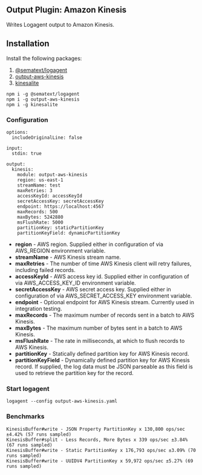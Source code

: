 ## Output Plugin: Amazon Kinesis

Writes Logagent output to Amazon Kinesis.

## Installation

Install the following packages:

1. [@sematext/logagent](https://www.npmjs.com/package/@sematext/logagent)
2. [output-aws-kinesis](https://www.npmjs.com/package/output-aws-kinesis)
3. [kinesalite](https://www.npmjs.com/package/kinesalite)

```
npm i -g @sematext/logagent
npm i -g output-aws-kinesis
npm i -g kinesalite
```

### Configuration

```
options:
  includeOriginalLine: false

input:
  stdin: true

output:
  kinesis:
    module: output-aws-kinesis
    region: us-east-1
    streamName: test
    maxRetries: 3
    accessKeyId: accessKeyId
    secretAccessKey: secretAccessKey
    endpoint: https://localhost:4567
    maxRecords: 500
    maxBytes: 5242880
    msFlushRate: 5000
    partitionKey: staticPartitionKey
    partitionKeyField: dynamicPartitionKey
```

- **region** - AWS region. Supplied either in configuration of via AWS_REGION environment variable.
- **streamName** - AWS Kinesis stream name.
- **maxRetries** - The number of time AWS Kinesis client will retry failures, including failed records.
- **accessKeyId** - AWS access key id. Supplied either in configuration of via AWS_ACCESS_KEY_ID environment variable.
- **secretAccessKey** - AWS secret access key. Supplied either in configuration of via AWS_SECRET_ACCESS_KEY environment variable.
- **endpoint** - Optional endpoint for AWS Kinesis stream. Currently used in integration testing.
- **maxRecords** - The maximum number of records sent in a batch to AWS Kinesis.
- **maxBytes** - The maximum number of bytes sent in a batch to AWS Kinesis.
- **msFlushRate** - The rate in milliseconds, at which to flush records to AWS Kinesis.
- **partitionKey** - Statically defined partition key for AWS Kinesis record.
- **partitionKeyField** - Dynamically defined partition key for AWS Kinesis record. If supplied, the log data must be JSON parseable as this field is used to retrieve the partition key for the record.

### Start logagent

```
logagent --config output-aws-kinesis.yaml
```

### Benchmarks

```
KinesisBuffer#write - JSON Property PartitionKey x 130,800 ops/sec ±4.42% (57 runs sampled)
KinesisBuffer#split - Less Records, More Bytes x 339 ops/sec ±3.84% (67 runs sampled)
KinesisBuffer#write - Static PartitionKey x 176,793 ops/sec ±3.09% (70 runs sampled)
KinesisBuffer#write - UUIDV4 PartitionKey x 59,972 ops/sec ±5.27% (69 runs sampled)
```
